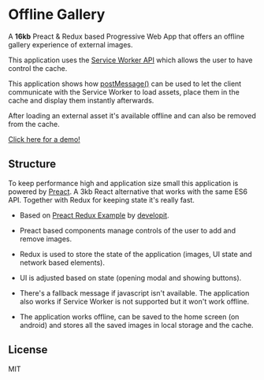 # Offline Gallery

A **16kb** Preact & Redux based Progressive Web App that offers an offline gallery experience of external images.

This application uses the [Service Worker API](https://www.w3.org/TR/service-workers/) which allows the user to have control the cache.

This application shows how [postMessage()](https://developer.mozilla.org/en-US/docs/Web/API/Client/postMessage) can be used to let the client communicate with the Service Worker to load assets, place them in the cache and display them instantly afterwards.

After loading an external asset it's available offline and can also be removed from the cache.

[Click here for a demo!](https://use-the-platform.com/offline-gallery)

## Structure
To keep performance high and application size small this application is powered by [Preact](https://github.com/developit/preact/). A 3kb React alternative that works with the same ES6 API. Together with Redux for keeping state it's really fast.

* Based on [Preact Redux Example](https://github.com/developit/preact-redux-example) by [developit](https://github.com/developit).

* Preact based components manage controls of the user to add and remove images.

* Redux is used to store the state of the application (images, UI state and network based elements).

* UI is adjusted based on state (opening modal and showing buttons).

* There's a fallback message if javascript isn't available. The application also works if Service Worker is not supported but it won't work offline.

* The application works offline, can be saved to the home screen (on android) and stores all the saved images in local storage and the cache.

## License

MIT
